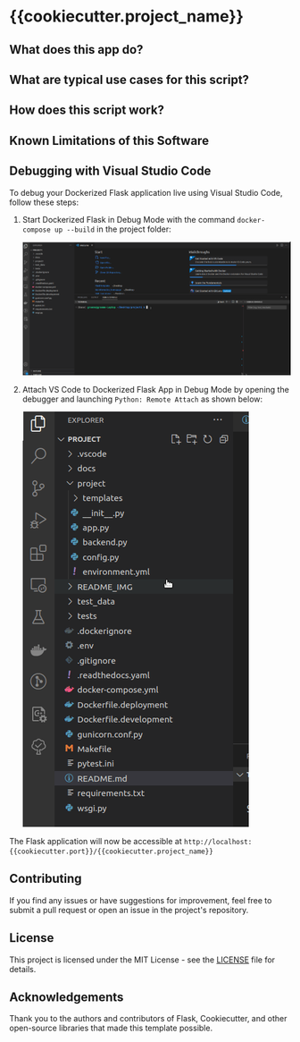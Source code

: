 # {{cookiecutter.project_name}}

## What does this app do?

## What are typical use cases for this script?

## How does this script work?

## Known Limitations of this Software

## Debugging with Visual Studio Code

To debug your Dockerized Flask application live using Visual Studio Code, follow these steps:

1. Start Dockerized Flask in Debug Mode with the command `docker-compose up --build` in the project folder:

   ![Start Dockerised Flask in Debug Mode](./README_IMG/dev_flask.gif)

2. Attach VS Code to Dockerized Flask App in Debug Mode by opening the debugger and launching `Python: Remote Attach` as shown below:

   ![Attach VS Code to Dockerised Flask App in Debug Mode](./README_IMG/start_debug.gif)

The Flask application will now be accessible at `http://localhost:{{cookiecutter.port}}/{{cookiecutter.project_name}}`

## Contributing

If you find any issues or have suggestions for improvement, feel free to submit a pull request or open an issue in the project's repository.

## License

This project is licensed under the MIT License - see the [LICENSE](./LICENSE) file for details.

## Acknowledgements

Thank you to the authors and contributors of Flask, Cookiecutter, and other open-source libraries that made this template possible.
